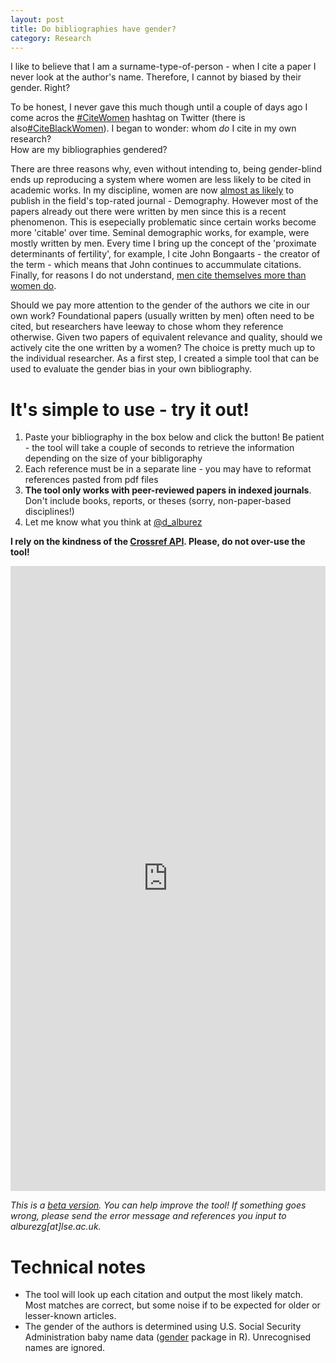 ```yaml
---
layout: post
title: Do bibliographies have gender?
category: Research
---
```




I like to believe that I am a surname-type-of-person - when I cite a paper I never look at the author's name. Therefore, I cannot by biased by their 
gender. Right? 

To be honest, I never gave this much though until a couple of days ago I come acros the [#CiteWomen](https://twitter.com/hashtag/citewomen) hashtag 
on Twitter (there is also[#CiteBlackWomen](https://twitter.com/hashtag/citeblackwomen)). I began to wonder: whom *do* I cite in my own research?  
How are my bibliographies gendered? 

There are three reasons why, even without intending to, being gender-blind ends up reproducing a system where women are less likely to
be cited in academic works. In my discipline, women are now [almost as likely](https://demotrends.org/2016/11/17/gendered-pattern-of-publication-in-demography/) 
to publish in the field's top-rated journal - Demography. However most of the papers already out there were written by men since this is a recent phenomenon. 
This is esepecially problematic since certain works become more 'citable' over time. Seminal demographic works, for example, were mostly written by men. 
Every time I bring up the concept of the 'proximate determinants of fertility', for example, I cite John Bongaarts - the creator of the term - which means that
John continues to accummulate citations. Finally,  for reasons I do not understand, 
[men cite themselves more than women do](https://www.nature.com/news/men-cite-themselves-more-than-women-do-1.20176). 

Should we pay more attention to the gender of the authors we cite in our own work? Foundational papers (usually written by men) often need to be cited, 
but researchers have leeway to chose whom they reference otherwise. Given two papers of equivalent relevance and quality, should we actively cite 
the one written by a women? The choice is pretty much up to the individual researcher. As a first step, I created a simple tool that can be used to evaluate 
the gender bias in your own bibliography.

# It's simple to use - try it out!

  1. Paste your bibliography in the box below and click the button! Be patient - the tool will take a couple of seconds to retrieve the information depending on the size of your bibligoraphy
  2. Each reference must be in a separate line - you may have to reformat references pasted from pdf files
  3. **The tool only works with peer-reviewed papers in indexed journals**. Don't include books, reports, or theses (sorry, non-paper-based disciplines!)
  4. Let me know what you think at [@d_alburez](https://twitter.com/d_alburez)  

**I rely on the kindness of the [Crossref API](https://github.com/CrossRef/rest-api-doc). Please, do not over-use the tool!**

<iframe width = "100%" height = "1000px" seamless frameborder = "0" src="https://diego-alburez.shinyapps.io/gender_check/"></iframe>

*This is a [beta version](https://github.com/alburezg/gender_bibliography). You can help improve the tool! If something goes wrong, please send the error 
message and references you input to alburezg[at]lse.ac.uk.*

# Technical notes

  - The tool will look up each citation and output the most likely match. Most matches are correct, but some noise if to be expected for older or lesser-known articles.
  - The gender of the authors is determined using U.S. Social Security Administration baby name data ([gender](https://www.r-project.org/nosvn/pandoc/gender.html) package in R). Unrecognised names are ignored.
